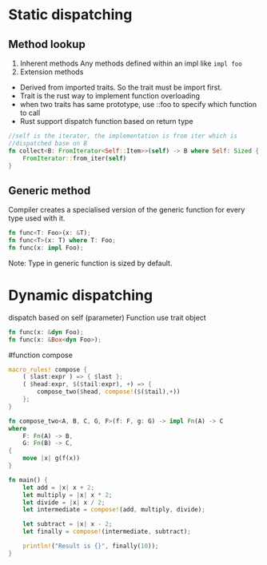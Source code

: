 # Static dispatching
## Method lookup
1. Inherent methods
Any methods defined within an impl like ``impl foo``
2. Extension methods
  * Derived from imported traits. So the trait must be import first.
  * Trait is the rust way to implement function overloading
  * when two traits has same prototype, use <F as XTrait>::foo to 
    specify which function to call
  * Rust support dispatch function based on return type 
```rust
//self is the iterator, the implementation is from iter which is
//dispatched base on B
fn collect<B: FromIterator<Self::Item>>(self) -> B where Self: Sized {
    FromIterator::from_iter(self)
}
```

## Generic method
Compiler creates a specialised version of the generic function
for every type used with it.
```rust
fn func<T: Foo>(x: &T);
fn func<T>(x: T) where T: Foo;
fn func(x: impl Foo);
```
Note: Type in generic function is sized by default. 

# Dynamic dispatching
dispatch based on self (parameter)
Function use trait object
```rust
fn func(x: &dyn Foo);
fn func(x: &Box<dyn Foo>);
```

#function compose
```rust
macro_rules! compose {
    ( $last:expr ) => { $last };
    ( $head:expr, $($tail:expr), +) => {
        compose_two($head, compose!($($tail),+))
    };
}

fn compose_two<A, B, C, G, F>(f: F, g: G) -> impl Fn(A) -> C
where
    F: Fn(A) -> B,
    G: Fn(B) -> C,
{
    move |x| g(f(x))
}

fn main() {
    let add = |x| x + 2;
    let multiply = |x| x * 2;
    let divide = |x| x / 2;
    let intermediate = compose!(add, multiply, divide);

    let subtract = |x| x - 2;
    let finally = compose!(intermediate, subtract);

    println!("Result is {}", finally(10));
}
```
